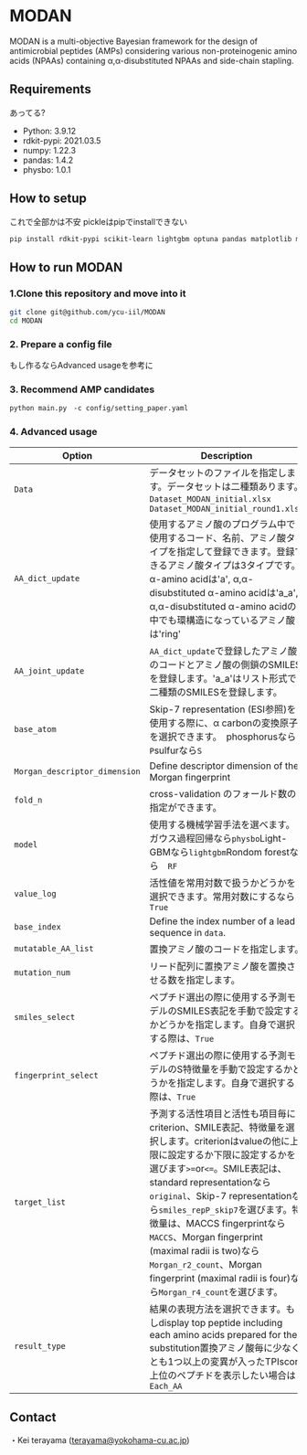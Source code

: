 # MODAN

MODAN is a multi-objective Bayesian framework for the design of antimicrobial peptides (AMPs) considering various non-proteinogenic amino acids (NPAAs) containing α,α-disubstituted NPAAs and side-chain stapling.

## Requirements
あってる?
- Python: 3.9.12
- rdkit-pypi: 2021.03.5
- numpy: 1.22.3
- pandas: 1.4.2
- physbo: 1.0.1

## How to setup

これで全部かは不安
pickleはpipでinstallできない
```bash
pip install rdkit-pypi scikit-learn lightgbm optuna pandas matplotlib mordred physbo pickle multiprocessing yaml argparse os
```

## How to run MODAN

### 1.Clone this repository and move into it
```bash
git clone git@github.com/ycu-iil/MODAN
cd MODAN
```

### 2. Prepare a config file
もし作るならAdvanced usageを参考に

### 3. Recommend AMP candidates 

```bash
python main.py　-c config/setting_paper.yaml
```

### 4. Advanced usage

| Option  | Description |
| ------------- | ------------- |
| `Data`  | データセットのファイルを指定します。データセットは二種類あります。 `Dataset_MODAN_initial.xlsx`　`Dataset_MODAN_initial_round1.xlsx` |
| `AA_dict_update`  | 使用するアミノ酸のプログラム中で使用するコード、名前、アミノ酸タイプを指定して登録できます。登録できるアミノ酸タイプは3タイプです。α-amino acidは'a', α,α-disubstituted α-amino acidは'a_a', α,α-disubstituted α-amino acidの中でも環構造になっているアミノ酸は'ring'|
| `AA_joint_update` | `AA_dict_update`で登録したアミノ酸のコードとアミノ酸の側鎖のSMILESを登録します。'a_a'はリスト形式で二種類のSMILESを登録します。 |
| `base_atom` | Skip-7 representation (ESI参照)を使用する際に、α carbonの変換原子を選択できます。　phosphorusなら`P`sulfurなら`S`　|
| `Morgan_descriptor_dimension` | Define descriptor dimension of the Morgan fingerprint |
| `fold_n` | cross-validation のフォールド数の指定ができます。 |
| `model` | 使用する機械学習手法を選べます。ガウス過程回帰なら`physbo`Light-GBMなら`lightgbm`Rondom forestなら　`RF` |
| `value_log` |  活性値を常用対数で扱うかどうかを選択できます。常用対数にするなら`True` |
| `base_index` | Define the index number of a lead sequence in `data`. |
| `mutatable_AA_list` | 置換アミノ酸のコードを指定します。 |
| `mutation_num` | リード配列に置換アミノ酸を置換させる数を指定します。 |
| `smiles_select` | ペプチド選出の際に使用する予測モデルのSMILES表記を手動で設定するかどうかを指定します。自身で選択する際は、`True` |
| `fingerprint_select` | ペプチド選出の際に使用する予測モデルのS特徴量を手動で設定するかどうかを指定します。自身で選択する際は、`True` |
|`target_list`| 予測する活性項目と活性も項目毎にcriterion、SMILE表記、特徴量を選択します。criterionはvalueの他に上限に設定するか下限に設定するかを選びます`>=`or`<=`。SMILE表記は、standard representationなら`original`、Skip-7 representationなら`smiles_repP_skip7`を選びます。特徴量は、MACCS fingerprintなら`MACCS`、Morgan fingerprint (maximal radii is two)なら`Morgan_r2_count`、Morgan fingerprint (maximal radii is four)なら`Morgan_r4_count`を選びます。 |
| `result_type` | 結果の表現方法を選択できます。もしdisplay top peptide including each amino acids prepared for the substitution置換アミノ酸毎に少なくとも1つ以上の変異が入ったTPIscore上位のペプチドを表示したい場合は`Each_AA` |

## Contact
・Kei terayama (terayama@yokohama-cu.ac.jp)
